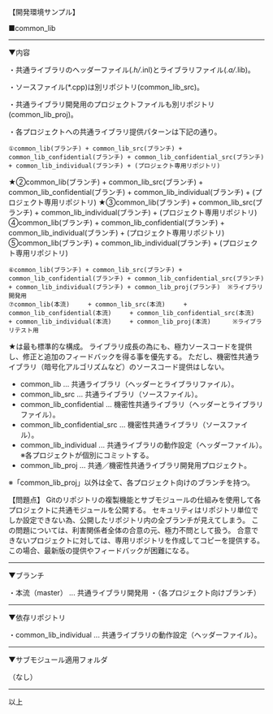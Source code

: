 【開発環境サンプル】

■common_lib

--------------------------------------------------------------------------------
▼内容

・共通ライブラリのヘッダーファイル(*.h/*.inl)とライブラリファイル(*.a/*.lib)。

・ソースファイル(*.cpp)は別リポジトリ(common_lib_src)。

・共通ライブラリ開発用のプロジェクトファイルも別リポジトリ(common_lib_proj)。

・各プロジェクトへの共通ライブラリ提供パターンは下記の通り。

    ①common_lib(ブランチ) + common_lib_src(ブランチ) + common_lib_confidential(ブランチ) + common_lib_confidential_src(ブランチ) + common_lib_individual(ブランチ) + (プロジェクト専用リポジトリ)
  ★②common_lib(ブランチ) + common_lib_src(ブランチ) + common_lib_confidential(ブランチ)                                         + common_lib_individual(ブランチ) + (プロジェクト専用リポジトリ)
  ★③common_lib(ブランチ) + common_lib_src(ブランチ)                                                                             + common_lib_individual(ブランチ) + (プロジェクト専用リポジトリ)
    ④common_lib(ブランチ)                            + common_lib_confidential(ブランチ)                                         + common_lib_individual(ブランチ) + (プロジェクト専用リポジトリ)
    ⑤common_lib(ブランチ)                                                                                                        + common_lib_individual(ブランチ) + (プロジェクト専用リポジトリ)
    
    ⑥common_lib(ブランチ) + common_lib_src(ブランチ) + common_lib_confidential(ブランチ) + common_lib_confidential_src(ブランチ) + common_lib_individual(ブランチ) + common_lib_proj(ブランチ)  ※ライブラリ開発用
    ⑦common_lib(本流)     + common_lib_src(本流)     + common_lib_confidential(本流)     + common_lib_confidential_src(本流)     + common_lib_individual(本流)     + common_lib_proj(本流)      ※ライブラリテスト用
  
  ★は最も標準的な構成。
  ライブラリ成長の為にも、極力ソースコードを提供し、修正と追加のフィードバックを得る事を優先する。
  ただし、機密性共通ライブラリ（暗号化アルゴリズムなど）のソースコード提供はしない。
  
  - common_lib                  ... 共通ライブラリ（ヘッダーとライブラリファイル）。
  - common_lib_src              ... 共通ライブラリ（ソースファイル）。
  - common_lib_confidential     ... 機密性共通ライブラリ（ヘッダーとライブラリファイル）。
  - common_lib_confidential_src ... 機密性共通ライブラリ（ソースファイル）。
  - common_lib_individual       ... 共通ライブラリの動作設定（ヘッダーファイル）。　※各プロジェクトが個別にコミットする。
  - common_lib_proj             ... 共通／機密性共通ライブラリ開発用プロジェクト。
  
  ※「common_lib_proj」以外は全て、各プロジェクト向けのブランチを持つ。
  
  【問題点】
  Gitのリポジトリの複製機能とサブモジュールの仕組みを使用して各プロジェクトに共通モジュールを公開する。
  セキュリティはリポジトリ単位でしか設定できない為、公開したリポジトリ内の全ブランチが見えてしまう。
  この問題については、利害関係者全体の合意の元、極力不問として扱う。
  合意できないプロジェクトに対しては、専用リポジトリを作成してコピーを提供する。この場合、最新版の提供やフィードバックが困難になる。

--------------------------------------------------------------------------------
▼ブランチ

・本流（master） ... 共通ライブラリ開発用
・（各プロジェクト向けブランチ）

--------------------------------------------------------------------------------
▼依存リポジトリ

・common_lib_individual ... 共通ライブラリの動作設定（ヘッダーファイル）。

--------------------------------------------------------------------------------
▼サブモジュール適用フォルダ

（なし）

--------------------------------------------------------------------------------
以上
